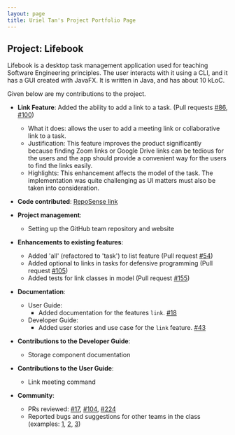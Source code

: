 ```yaml
---
layout: page
title: Uriel Tan's Project Portfolio Page
---
```


## Project: Lifebook

Lifebook is a desktop task management application used for teaching Software Engineering principles. The user interacts with it using a CLI, and it has a GUI created with JavaFX. It is written in Java, and has about 10 kLoC.

Given below are my contributions to the project.

* **Link Feature**: Added the ability to add a link to a task. (Pull requests [\#86](https://github.com/AY2021S1-CS2103T-F12-4/tp/pull/86), [\#100](https://github.com/AY2021S1-CS2103T-F12-4/tp/pull/100))
  * What it does: allows the user to add a meeting link or collaborative link to a task.
  * Justification: This feature improves the product significantly because finding Zoom links or Google Drive links can be tedious for the users and the app should provide a convenient way for the users to find the links easily.
  * Highlights: This enhancement affects the model of the task. The implementation was quite challenging as UI matters must also be taken into consideration.

* **Code contributed**: [RepoSense link](https://nus-cs2103-ay2021s1.github.io/tp-dashboard/#breakdown=true&search=kevnw&sort=groupTitle&sortWithin=title&since=2020-08-14&timeframe=commit&mergegroup=&groupSelect=groupByRepos&checkedFileTypes=docs~functional-code~test-code~other)

* **Project management**:
  * Setting up the GitHub team repository and website

* **Enhancements to existing features**:
  * Added 'all' (refactored to 'task') to list feature (Pull request [\#54](https://github.com/AY2021S1-CS2103T-F12-4/tp/pull/54))
  * Added optional to links in tasks for defensive programming (Pull request [\#105](https://github.com/AY2021S1-CS2103T-F12-4/tp/pull/105))
  * Added tests for link classes in model (Pull request [\#155](https://github.com/AY2021S1-CS2103T-F12-4/tp/pull/155))

* **Documentation**:
  * User Guide:
    * Added documentation for the features `link`. [\#18](https://github.com/AY2021S1-CS2103T-F12-4/tp/pull/18)
  * Developer Guide:
    * Added user stories and use case for the `link` feature. [\#43](https://github.com/AY2021S1-CS2103T-F12-4/tp/pull/43/)

* **Contributions to the Developer Guide**:
    * Storage component documentation

* **Contributions to the User Guide**:
    * Link meeting command

* **Community**:
  * PRs reviewed: [\#17](https://github.com/AY2021S1-CS2103T-F12-4/tp/pull/17), [\#104](https://github.com/AY2021S1-CS2103T-F12-4/tp/pull/104), [\#224](https://github.com/AY2021S1-CS2103T-F12-4/tp/pull/224)
  * Reported bugs and suggestions for other teams in the class (examples: [1](https://github.com/AY2021S1-CS2103T-F13-3/tp/issues/183), [2](https://github.com/AY2021S1-CS2103T-F13-3/tp/issues/182), [3](https://github.com/AY2021S1-CS2103T-F13-3/tp/issues/184))

